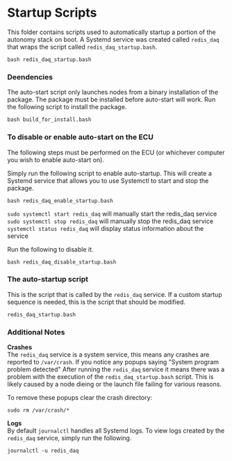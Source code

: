 # Startup Scripts

This folder contains scripts used to automatically startup a portion of the
autonomy stack on boot. A Systemd service was created called `redis_daq` that wraps
the script called `redis_daq_startup.bash`.

    bash redis_daq_startup.bash

### Deendencies
The auto-start script only launches nodes from a binary installation of the package. The package must be installed before auto-start will work. Run the following script to install the package.

    bash build_for_install.bash

### To disable or enable auto-start on the ECU
The following steps must be performed on the ECU (or whichever computer you wish to enable auto-start on).

Simply run the following script to enable auto-startup. This will create a Systemd service that allows you to use Systemctl to start and stop the package.

    bash redis_daq_enable_startup.bash

`sudo systemctl start redis_daq` will manually start the redis_daq service  
`sudo systemctl stop redis_daq` will manually stop the redis_daq service  
`systemctl status redis_daq` will display status information about the service  

Run the following to disable it.  

    bash redis_daq_disable_startup.bash


### The auto-startup script
This is the script that is called by the `redis_daq` service. If a custom startup sequence is needed, this is the script that should be modified.

    redis_daq_startup.bash


### Additional Notes
**Crashes**  
The `redis_daq` service is a system service, this means any crashes are reported to `/var/crash`. If you notice any popups saying "System program problem detected"
After running the `redis_daq` service it means there was a problem with the execution of the `redis_daq_startup.bash` script. This is likely caused by a node dieing or the launch file failing for various reasons.

To remove these popups clear the crash directory:
```
sudo rm /var/crash/*
```

**Logs**  
By default `journalctl` handles all Systemd logs. To view logs created by the `redis_daq` service, simply run the following.
```
journalctl -u redis_daq
```
